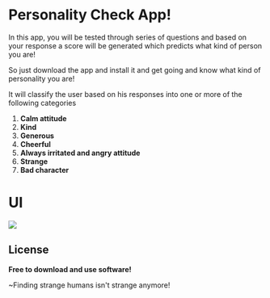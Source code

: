 # Personality Check App!
In this app, you will be tested through series of questions and based on your response a score will be generated which predicts what kind of person you are!

So just download the app and install it and get going and know what kind of personality you are!

It will classify the user based on his responses into one or more of the following categories

1. **Calm attitude**
2. **Kind**
3. **Generous**
4. **Cheerful**
5. **Always irritated and angry attitude**
6. **Strange**
7. **Bad character**

# UI
![](https://github.com/gandhisamay/Personality-Check-App/blob/master/Screenshot%20(324).png)

## License 
**Free to download and use software!**

~Finding strange humans isn't strange anymore! 
